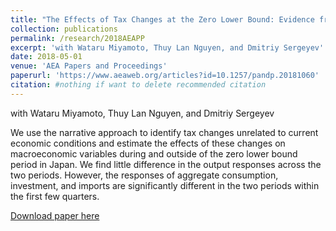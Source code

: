 ```yaml
---
title: "The Effects of Tax Changes at the Zero Lower Bound: Evidence from Japan"
collection: publications
permalink: /research/2018AEAPP
excerpt: 'with Wataru Miyamoto, Thuy Lan Nguyen, and Dmitriy Sergeyev'
date: 2018-05-01
venue: 'AEA Papers and Proceedings'
paperurl: 'https://www.aeaweb.org/articles?id=10.1257/pandp.20181060'
citation: #nothing if want to delete recommended citation
---
```

<!--
    The following is used in detailed page of the research, while above is used in research page
-->
with Wataru Miyamoto, Thuy Lan Nguyen, and Dmitriy Sergeyev

We use the narrative approach to identify tax changes unrelated to current economic conditions and estimate the effects of these changes on macroeconomic variables during and outside of the zero lower bound period in Japan. We find little difference in the output responses across the two periods. However, the responses of aggregate consumption, investment, and imports are significantly different in the two periods within the first few quarters. 

[Download paper here](https://www.aeaweb.org/articles?id=10.1257/pandp.20181060)

<!--- 
Recommended citation: Your Name, You. (2009). "Papers Title Number 1." <i>Journal 1</i>. 1(1).
--->